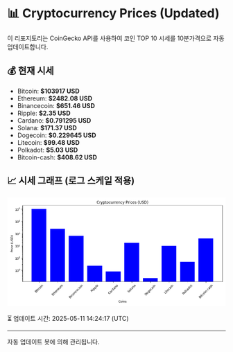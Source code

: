 
# 📊 Cryptocurrency Prices (Updated)

이 리포지토리는 CoinGecko API를 사용하여 코인 TOP 10 시세를 10분가격으로 자동 업데이트합니다.

## 💰 현재 시세
- Bitcoin: **$103917 USD**
- Ethereum: **$2482.08 USD**
- Binancecoin: **$651.46 USD**
- Ripple: **$2.35 USD**
- Cardano: **$0.791295 USD**
- Solana: **$171.37 USD**
- Dogecoin: **$0.229645 USD**
- Litecoin: **$99.48 USD**
- Polkadot: **$5.03 USD**
- Bitcoin-cash: **$408.62 USD**

## 📈 시세 그래프 (로그 스케일 적용)
![Crypto Prices](crypto_prices.png)

⏳ 업데이트 시간: 2025-05-11 14:24:17 (UTC)

---
자동 업데이트 봇에 의해 관리됩니다.

